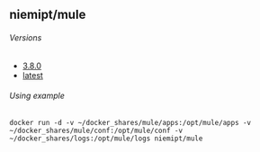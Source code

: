 ## niemipt/mule

###### Versions
* [3.8.0](https://github.com/niemipt/docker/blob/3.8.0/mule/Dockerfile)
* [latest](https://github.com/niemipt/docker/blob/master/mule/Dockerfile)

###### Using example
```
docker run -d -v ~/docker_shares/mule/apps:/opt/mule/apps -v ~/docker_shares/mule/conf:/opt/mule/conf -v ~/docker_shares/logs:/opt/mule/logs niemipt/mule
```

